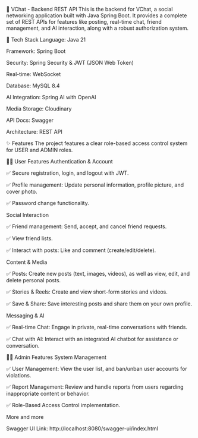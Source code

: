 📘 VChat - Backend REST API
This is the backend for VChat, a social networking application built with Java Spring Boot. It provides a complete set of REST APIs for features like posting, real-time chat, friend management, and AI interaction, along with a robust authorization system.

🚀 Tech Stack
Language: Java 21

Framework: Spring Boot

Security: Spring Security & JWT (JSON Web Token)

Real-time: WebSocket

Database: MySQL 8.4

AI Integration: Spring AI with OpenAI

Media Storage: Cloudinary

API Docs: Swagger

Architecture: REST API

✨ Features
The project features a clear role-based access control system for USER and ADMIN roles.

👨‍💻 User Features
Authentication & Account

✅ Secure registration, login, and logout with JWT.

✅ Profile management: Update personal information, profile picture, and cover photo.

✅ Password change functionality.

Social Interaction

✅ Friend management: Send, accept, and cancel friend requests.

✅ View friend lists.

✅ Interact with posts: Like and comment (create/edit/delete).

Content & Media

✅ Posts: Create new posts (text, images, videos), as well as view, edit, and delete personal posts.

✅ Stories & Reels: Create and view short-form stories and videos.

✅ Save & Share: Save interesting posts and share them on your own profile.

Messaging & AI

✅ Real-time Chat: Engage in private, real-time conversations with friends.

✅ Chat with AI: Interact with an integrated AI chatbot for assistance or conversation.

👮‍♂️ Admin Features
System Management

✅ User Management: View the user list, and ban/unban user accounts for violations.

✅ Report Management: Review and handle reports from users regarding inappropriate content or behavior.

✅ Role-Based Access Control implementation.

More and more

Swagger UI Link: http://localhost:8080/swagger-ui/index.html
